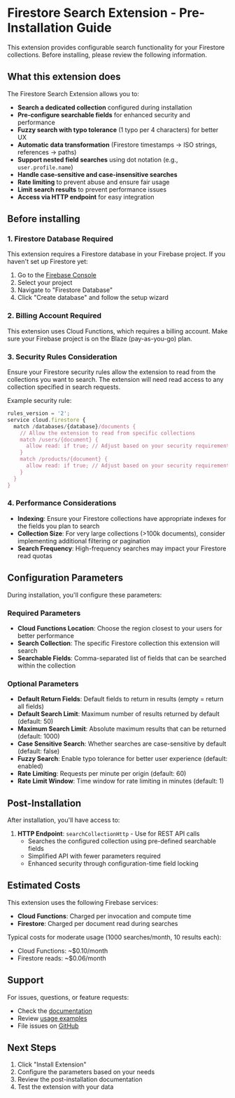 # Firestore Search Extension - Pre-Installation Guide

This extension provides configurable search functionality for your Firestore collections. Before installing, please review the following information.

## What this extension does

The Firestore Search Extension allows you to:

- **Search a dedicated collection** configured during installation
- **Pre-configure searchable fields** for enhanced security and performance
- **Fuzzy search with typo tolerance** (1 typo per 4 characters) for better UX
- **Automatic data transformation** (Firestore timestamps → ISO strings, references → paths)
- **Support nested field searches** using dot notation (e.g., `user.profile.name`)
- **Handle case-sensitive and case-insensitive searches**
- **Rate limiting** to prevent abuse and ensure fair usage
- **Limit search results** to prevent performance issues
- **Access via HTTP endpoint** for easy integration

## Before installing

### 1. Firestore Database Required
This extension requires a Firestore database in your Firebase project. If you haven't set up Firestore yet:

1. Go to the [Firebase Console](https://console.firebase.google.com)
2. Select your project
3. Navigate to "Firestore Database"
4. Click "Create database" and follow the setup wizard

### 2. Billing Account Required
This extension uses Cloud Functions, which requires a billing account. Make sure your Firebase project is on the Blaze (pay-as-you-go) plan.

### 3. Security Rules Consideration
Ensure your Firestore security rules allow the extension to read from the collections you want to search. The extension will need read access to any collection specified in search requests.

Example security rule:
```javascript
rules_version = '2';
service cloud.firestore {
  match /databases/{database}/documents {
    // Allow the extension to read from specific collections
    match /users/{document} {
      allow read: if true; // Adjust based on your security requirements
    }
    match /products/{document} {
      allow read: if true; // Adjust based on your security requirements
    }
  }
}
```

### 4. Performance Considerations
- **Indexing**: Ensure your Firestore collections have appropriate indexes for the fields you plan to search
- **Collection Size**: For very large collections (>100k documents), consider implementing additional filtering or pagination
- **Search Frequency**: High-frequency searches may impact your Firestore read quotas

## Configuration Parameters

During installation, you'll configure these parameters:

### Required Parameters
- **Cloud Functions Location**: Choose the region closest to your users for better performance
- **Search Collection**: The specific Firestore collection this extension will search
- **Searchable Fields**: Comma-separated list of fields that can be searched within the collection

### Optional Parameters
- **Default Return Fields**: Default fields to return in results (empty = return all fields)
- **Default Search Limit**: Maximum number of results returned by default (default: 50)
- **Maximum Search Limit**: Absolute maximum results that can be returned (default: 1000)
- **Case Sensitive Search**: Whether searches are case-sensitive by default (default: false)
- **Fuzzy Search**: Enable typo tolerance for better user experience (default: enabled)
- **Rate Limiting**: Requests per minute per origin (default: 60)
- **Rate Limit Window**: Time window for rate limiting in minutes (default: 1)

## Post-Installation

After installation, you'll have access to:

1. **HTTP Endpoint**: `searchCollectionHttp` - Use for REST API calls
   - Searches the configured collection using pre-defined searchable fields
   - Simplified API with fewer parameters required
   - Enhanced security through configuration-time field locking

## Estimated Costs

This extension uses the following Firebase services:
- **Cloud Functions**: Charged per invocation and compute time
- **Firestore**: Charged per document read during searches

Typical costs for moderate usage (1000 searches/month, 10 results each):
- Cloud Functions: ~$0.10/month
- Firestore reads: ~$0.06/month

## Support

For issues, questions, or feature requests:
- Check the [documentation](./README.md)
- Review [usage examples](./examples/)
- File issues on [GitHub](https://github.com/your-username/firestore-search-extension)

## Next Steps

1. Click "Install Extension"
2. Configure the parameters based on your needs
3. Review the post-installation documentation
4. Test the extension with your data
